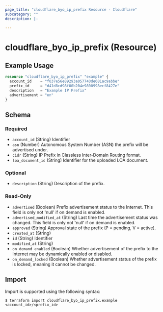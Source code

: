 ```yaml
---
page_title: "cloudflare_byo_ip_prefix Resource - Cloudflare"
subcategory: ""
description: |-
  
---
```


# cloudflare_byo_ip_prefix (Resource)



## Example Usage

```terraform
resource "cloudflare_byo_ip_prefix" "example" {
  account_id    = "f037e56e89293a057740de681ac9abbe"
  prefix_id     = "d41d8cd98f00b204e9800998ecf8427e"
  description   = "Example IP Prefix"
  advertisement = "on"
}
```
<!-- schema generated by tfplugindocs -->
## Schema

### Required

- `account_id` (String) Identifier
- `asn` (Number) Autonomous System Number (ASN) the prefix will be advertised under.
- `cidr` (String) IP Prefix in Classless Inter-Domain Routing format.
- `loa_document_id` (String) Identifier for the uploaded LOA document.

### Optional

- `description` (String) Description of the prefix.

### Read-Only

- `advertised` (Boolean) Prefix advertisement status to the Internet. This field is only not 'null' if on demand is enabled.
- `advertised_modified_at` (String) Last time the advertisement status was changed. This field is only not 'null' if on demand is enabled.
- `approved` (String) Approval state of the prefix (P = pending, V = active).
- `created_at` (String)
- `id` (String) Identifier
- `modified_at` (String)
- `on_demand_enabled` (Boolean) Whether advertisement of the prefix to the Internet may be dynamically enabled or disabled.
- `on_demand_locked` (Boolean) Whether advertisement status of the prefix is locked, meaning it cannot be changed.

## Import

Import is supported using the following syntax:

```shell
$ terraform import cloudflare_byo_ip_prefix.example <account_id>/<prefix_id>
```
